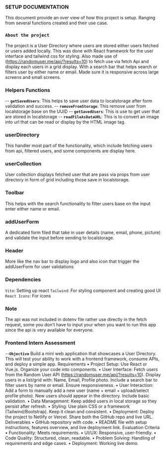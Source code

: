 
### SETUP DOCUMENTATION

This document provide an over view of how this project is setup. Ranging from several functions created and their use case.

### `About the project`

The project is a User Directory where users are stored either users fetched or users added locally. This was done with React framework for the user interface and tailwind css for styling. Also made use of (https://randomuser.me/api/?results=10) to fetch use via fetch Api and display each users in a grid display. With a search bar that helps search or filters user by either name or email. Made sure it is responsive across large screens and small screens.


### Helpers Functions

-- **`getSavedUsers`**: This helps to save user data to localstorage after form validation and success.
-- **`removeFromStorage`**: This remove user from localstorage base on the UUID
-- **`getSavedUsers`**: This is use to get user that are stored in localstorage
-- **`readFileAsDataURL`**: This is to convert an image into url that can be read or display by the HTML image tag.


### userDirectory

This handler most part of the functionality, which include fetching users from api, filtered users, and some components are display here.

### userCollection

User collection displays fetched user that are pass via props from user directory in form of grid including those save in localstorage.

### Toolbar

This helps with the search functionality to  filter users base on the input enter either name or email.

### addUserForm

A dedicated form filed that take in user details (name, email, phone, picture) and validate the input before sending to localstorage.

### Header 

More like the nav bar to display logo and also icon that trigger the addUserForm for user validations

### Dependencies

`Vite`: Setting up react 
`Tailwind`: For styling component and creating good UI
`React Icons`: For icons 


### Note

The api was not included in dotenv file rather use directly in the fetch request, some you don't have to input your when you want to run this app since the api is very available for everyone.


### Frontend Intern Assessment

--**`Objective`**
Build a mini web application that showcases a User Directory. This will test your ability to work with
a frontend framework, consume APIs, and deploy a simple app.
Requirements
• Project Setup: Use React or Vue.js. Organize your code into components.
• User Interface: Fetch users from the Random User API
(https://randomuser.me/api/?results=10). Display users in a list/grid with: Name, Email, Profile
photo. Include a search bar to filter users by name or email. Ensure responsiveness.
• User Interaction: Add a form to manually add a new user (name + email + upload/select profile
photo). New users should appear in the directory. Include basic validation.
• Data Management: Keep added users in local storage so they persist after refresh.
• Styling: Use plain CSS or a framework (Tailwind/Bootstrap). Keep it clean and consistent.
• Deployment: Deploy the project to Netlify or Vercel. Share both the GitHub repo and live URL.
Deliverables
• GitHub repository with code.
• README file with setup instructions, features overview, and live deployment link.
Evaluation Criteria
• Functionality: Meets requirements.
• UI/UX: Responsive, user-friendly.
• Code Quality: Structured, clean, readable.
• Problem Solving: Handling of requirements and edge cases.
• Deployment: Working live demo.
